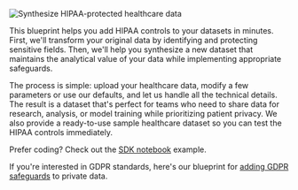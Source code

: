 ![Synthesize HIPAA-protected healthcare data](https://blueprints.gretel.cloud/use_cases/images/tabular-ft.png "Synthesize HIPAA-protected healthcare data")

This blueprint helps you add HIPAA controls to your datasets in minutes. First, we'll transform your original data by identifying and protecting sensitive fields. Then, we'll help you synthesize a new dataset that maintains the analytical value of your data while implementing appropriate safeguards.

The process is simple: upload your healthcare data, modify a few parameters or use our defaults, and let us handle all the technical details. The result is a dataset that's perfect for teams who need to share data for research, analysis, or model training while prioritizing patient privacy. We also provide a ready-to-use sample healthcare dataset so you can test the HIPAA controls immediately. 

Prefer coding? Check out the [SDK notebook](https://colab.research.google.com/github/gretelai/gretel-blueprints/blob/main/docs/notebooks/synthetics/hipaa-transform-synthesize.ipynb) example.

If you're interested in GDPR standards, here's our blueprint for [adding GDPR safeguards](blueprint-gdpr-controls) to private data.